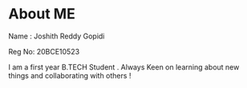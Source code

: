# About ME 

Name : Joshith Reddy Gopidi

Reg No: 20BCE10523

I am a first year B.TECH Student .
Always Keen on learning about new things and collaborating with others !
